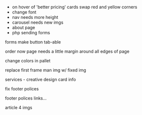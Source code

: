 - on hover of 'better pricing' cards swap red and yellow corners
- change font
- nav needs more height
- carousel needs new imgs
- about page
- php sending forms

forms make button tab-able

order now page needs a little margin around all edges of page

change colors in pallet

replace first frame man img w/ fixed img

services - creative design card info

fix footer polices

footer polices links...

article 4 imgs
